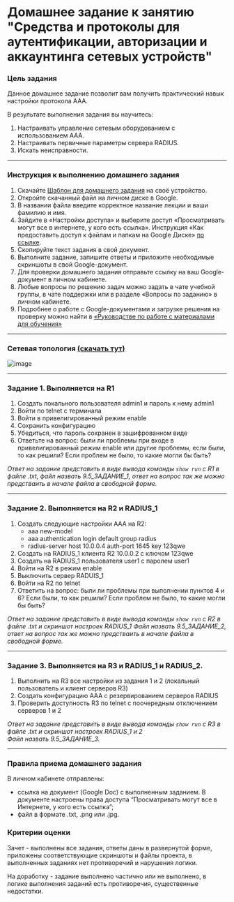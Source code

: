 # Домашнее задание к занятию "Средства и протоколы для аутентификации, авторизации и аккаунтинга сетевых устройств"


### Цель задания

Данное домашнее задание позволит вам получить практический навык настройки протокола ААА.

В результате выполнения задания вы научитесь:  

1. Настраивать управление сетевым оборудованием с использованием ААА.
2. Настраивать первичные параметры сервера RADIUS.
3. Искать неисправности.

------

### Инструкция к выполнению домашнего задания

1. Скачайте [Шаблон для домашнего задания](https://u.netology.ru/backend/uploads/lms/content_assets/file/281/%D0%A1%D0%94%D0%95%D0%9B%D0%90%D0%99%D0%A2%D0%95_%D0%9A%D0%9E%D0%9F%D0%98%D0%AE_-_%D0%A8%D0%B0%D0%B1%D0%BB%D0%BE%D0%BD_%D0%B4%D0%BB%D1%8F_%D0%B4%D0%BE%D0%BC%D0%B0%D1%88%D0%BD%D0%B5%D0%B3%D0%BE_%D0%B7%D0%B0%D0%B4%D0%B0%D0%BD%D0%B8%D1%8F_1.1._%D0%9D%D0%B0%D0%B7%D0%B2%D0%B0%D0%BD%D0%B8%D0%B5_%D0%BB%D0%B5%D0%BA%D1%86%D0%B8%D0%B8_-_%D0%A4%D0%B0%D0%BC%D0%B8%D0%BB%D0%B8%D1%8F_%D0%98%D0%BC%D1%8F.docx) на своё устройство.
2. Откройте скачанный файл на личном диске в Google.
3. В названии файла введите корректное название лекции и ваши фамилию и имя.
4. Зайдите в «Настройки доступа» и выберите доступ «Просматривать могут все в интернете, у кого есть ссылка». Инструкция «Как предоставить доступ к файлам и папкам на Google Диске» [по ссылке](https://support.google.com/docs/answer/2494822?hl=ru&co=GENIE.Platform%3DDesktop).
5. Скопируйте текст задания в свой документ.
6. Выполните задание, запишите ответы и приложите необходимые скриншоты в свой Google-документ.
7. Для проверки домашнего задания отправьте ссылку на ваш Google-документ в личном кабинете.
8. Любые вопросы по решению задач можно задать в чате учебной группы, в чате поддержки или в разделе «Вопросы по заданию» в личном кабинете.
9. Подробнее о работе с Google-документами и загрузке решения на проверку можно найти в [«Руководстве по работе с материалами для обучения»](https://l.netology.ru/instruktsiya-po-materialami-dlya-obucheniya)

---

### Сетевая топология [(скачать тут)](https://github.com/netology-code/optnt-homeworks/blob/main/9.5/ini_9.5_lab_AAA.pkt) 

![image](https://user-images.githubusercontent.com/71018632/187076193-b7034998-fdc6-4eaa-b47e-b76d8fa08815.png)

---

### Задание 1. Выполняется на R1

1. Создать локального пользователя admin1 и пароль к нему admin1
2. Войти по telnet с терминала
3. Войти в привелигированный режим enable
4. Сохранить конфигурацию
5. Убедиться, что пароль сохранен в зашифрованном виде
6. Ответьте на вопрос: были ли проблемы при входе в привелигированный режим enable или другие проблемы, если были, то как решили? Если проблем не было, то какие могли бы быть?

*Ответ на задание представить в виде вывода команды `show run` с R1 в файле .txt, файл назвать 9.5_ЗАДАНИЕ_1, ответ на вопрос так же можно предстваить в начале файла в свободной форме.*

------

### Задание 2. Выполняется на R2 и RADIUS_1

1. Создать следующие настройки AAA на R2:
	- aaa new-model
	- aaa authentication login default group radius
	- radius-server host 10.0.0.4 auth-port 1645 key 123qwe
2. Создать на RADIUS_1 клиента R2 10.0.0.2 с ключом 123qwe
3. Создать на RADIUS_1 пользователя user1 с паролем user1 
4. Войти на R2 в режим enable
5. Выключить сервер RADUIS_1
6. Войти на R2 по telnet
7. Ответить на вопрос: были ли проблемы при выполнении пунктов 4 и 6? Если были, то как решили?  Если проблем не было, то какие могли бы быть?

*Ответ на задание представить в виде вывода команды `show run` с R2 в файле .txt и скриншот настроек RADIUS_1
Файл назвать 9.5_ЗАДАНИЕ_2, ответ на вопрос так же можно предстваить в начале файла в свободной форме.*

------

### Задание 3. Выполняется на R3 и RADIUS_1 и RADIUS_2.

1. Выполнить на R3 все настройки из задания 1 и 2 (локальный пользователь и клиент серверов R3)
2. Создать конфигурацию AAA с резервированием серверов RADIUS 
3. Проверить доступность R3 по telnet с поочередным отключением серверов 1 и 2

*Ответ на задание представить в виде вывода команды `show run` с R3 в файле .txt и скриншот настроек RADIUS_1 и 2  
Файл назвать 9.5_ЗАДАНИЕ_3.*

------

### Правила приема домашнего задания

В личном кабинете отправлены:

- ссылка на документ (Google Doc) с выполненным заданием. В документе настроены права доступа “Просматривать могут все в Интернете, у кого есть ссылка”;
- файл в формате .txt, .png или .jpg.

### Критерии оценки

Зачет - выполнены все задания, ответы даны в развернутой форме, приложены соответствующие скриншоты и файлы проекта, в выполненных заданиях нет противоречий и нарушения логики.

На доработку - задание выполнено частично или не выполнено, в логике выполнения заданий есть противоречия, существенные недостатки.
